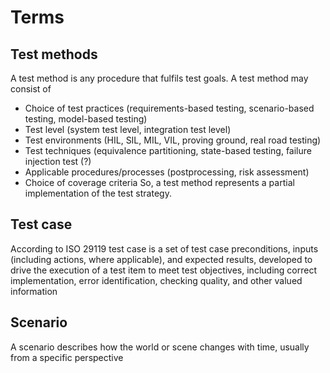 # Terms
## Test methods 
A test method is any procedure that fulfils test goals. A test method may consist of
* Choice of test practices (requirements-based testing, scenario-based testing, model-based testing)
* Test level (system test level, integration test level)
* Test environments (HIL, SIL, MIL, VIL, proving ground, real road testing)
* Test techniques (equivalence partitioning, state-based testing, failure injection test (?)
* Applicable procedures/processes (postprocessing, risk assessment)
* Choice of coverage criteria
So, a test method represents a partial implementation of the test strategy.

## Test case
According to ISO 29119 test case is a set of test case preconditions, inputs (including actions, where applicable), and expected results, developed to drive the execution of a test item to meet test objectives,
including correct implementation, error identification, checking quality, and other valued information

## Scenario
A scenario describes how the world or scene changes with time, usually from a specific perspective
